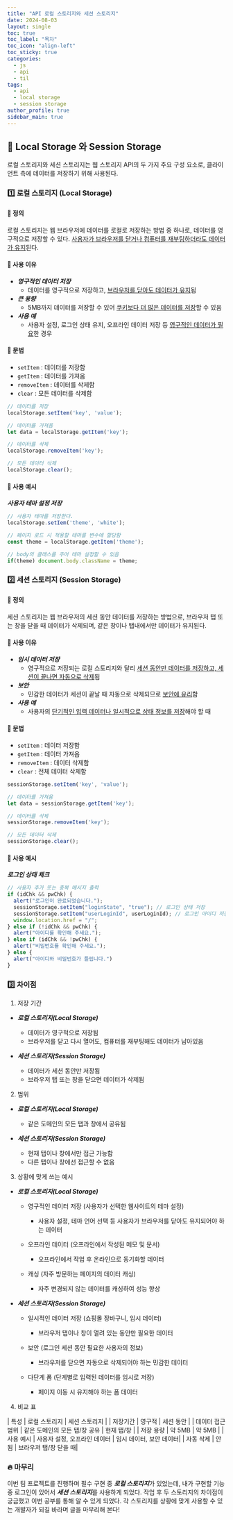 ```yaml
---
title: "API 로컬 스토리지와 세션 스토리지"
date: 2024-08-03
layout: single
toc: true
toc_label: "목차"
toc_icon: "align-left"
toc_sticky: true
categories:
  - js
  - api
  - til
tags:
  - api
  - local storage
  - session storage
author_profile: true
sidebar_main: true
---
```


## :ledger: Local Storage 와 Session Storage
로컬 스토리지와 세션 스토리지는 웹 스토리지 API의 두 가지 주요 구성 요소로, 클라이언트 측에 데이터를 저장하기 위해 사용된다.

### :one: 로컬 스토리지 (Local Storage)
#### :pushpin: 정의
로컬 스토리지는 웹 브라우저에 데이터를 로컬로 저장하는 방법 중 하나로, 데이터를 영구적으로 저장할 수 있다. <u>사용자가 브라우저를 닫거나 컴퓨터를 재부팅하더라도 데이터가 유지</u>된다.

#### :pushpin: 사용 이유
- ***영구적인 데이터 저장***
  - 데이터를 영구적으로 저장하고, <u>브라우저를 닫아도 데이터가 유지</u>됨
- ***큰 용량***
  - 5MB까지 데이터를 저장할 수 있어 <u>쿠키보다 더 많은 데이터를 저장</u>할 수 있음
- ***사용 예***
  - 사용자 설정, 로그인 상태 유지, 오프라인 데이터 저장 등 <u>영구적인 데이터가 필요</u>한 경우

#### :pushpin: 문법
- `setItem` : 데이터를 저장함
- `getItem` : 데이터를 가져옴
- `removeItem` : 데이터를 삭제함
- `clear` : 모든 데이터를 삭제함

```javascript
// 데이터를 저장
localStorage.setItem('key', 'value');

// 데이터를 가져옴
let data = localStorage.getItem('key');

// 데이터를 삭제
localStorage.removeItem('key');

// 모든 데이터 삭제
localStorage.clear();
```

#### :pushpin: 사용 예시
***사용자 테마 설정 저장***
```javascript
// 사용자 테마를 저장한다.
localStorage.setIem('theme', 'white');

// 페이지 로드 시 적용할 테마를 변수에 할당함
const theme = localStorage.getItem('theme');

// body의 클래스를 주어 테마 설정할 수 있음
if(theme) document.body.className = theme;
```

### :two: 세션 스토리지 (Session Storage)
#### :pushpin: 정의
세션 스토리지는 웹 브라우저의 세션 동안 데이터를 저장하는 방법으로, 브라우저 탭 또는 창을 닫을 때 데이터가 삭제되며, 같은 창이나 탭내에서만 데이터가 유지된다.

#### :pushpin: 사용 이유
- ***임시 데이터 저장***
  - 영구적으로 저장되는 로컬 스토리지와 달리 <u>세션 동안만 데이터를 저장하고, 세션이 끝나면 자동으로 삭제</u>됨
- ***보안***
  - 민감한 데이터가 세션이 끝날 때 자동으로 삭제되므로 <u>보안에 유리</u>함
- ***사용 예***
  - 사용자의 <u>단기적인 입력 데이터나 일시적으로 상태 정보를 저장</u>해야 할 때

#### :pushpin: 문법
- `setItem` : 데이터 저장함
- `getItem` : 데이터 가져옴
- `removeItem` : 데이터 삭제함
- `clear` : 전체 데이터 삭제함

```javascript
sessionStorage.setItem('key', 'value');

// 데이터를 가져옴
let data = sessionStorage.getItem('key');

// 데이터를 삭제
sessionStorage.removeItem('key');

// 모든 데이터 삭제
sessionStorage.clear();
```

#### :pushpin: 사용 예시
***로그인 상태 체크***
```javascript
// 사용자 추가 또는 중복 메시지 출력
if (idChk && pwChk) {
  alert("로그인이 완료되었습니다.");
  sessionStorage.setItem("loginState", "true"); // 로그인 상태 저장
  sessionStorage.setItem("userLoginId", userLoginId); // 로그인 아이디 저장
  window.location.href = "/";
} else if (!idChk && pwChk) {
  alert("아이디를 확인해 주세요.");
} else if (idChk && !pwChk) {
  alert("비밀번호를 확인해 주세요.");
} else {
  alert("아이디와 비밀번호가 틀립니다.")
}
```

### :three: 차이점
1. 저장 기간
  - ***로컬 스토리지(Local Storage)***
    - 데이터가 영구적으로 저장됨
    - 브라우저를 닫고 다시 열어도, 컴퓨터를 재부팅해도 데이터가 남아있음

  - ***세션 스토리지(Session Storage)***
    - 데이터가 세션 동안만 저장됨
    - 브라우저 탭 또는 창을 닫으면 데이터가 삭제됨

2. 범위
  - ***로컬 스토리지(Local Storage)***
    - 같은 도메인의 모든 탭과 창에서 공유됨

  - ***세션 스토리지(Session Storage)***
    - 현재 탭이나 창에서만 접근 가능함
    - 다른 탭이나 창에선 접근할 수 없음

3. 상황에 맞게 쓰는 예시
  - ***로컬 스토리지(Local Storage)***
    - 영구적인 데이터 저장 (사용자가 선택한 웹사이트의 테마 설정)
      - 사용자 설정, 테마 언어 선택 등 사용자가 브라우저를 닫아도 유지되어야 하는 데이터

    - 오프라인 데이터 (오프라인에서 작성된 메모 및 문서)
      - 오프라인에서 작업 후 온라인으로 동기화할 데이터

    - 캐싱 (자주 방문하는 페이지의 데이터 캐싱)
      - 자주 변경되지 않는 데이터를 캐싱하여 성능 향상

  - ***세션 스토리지(Session Storage)***
    - 일시적인 데이터 저장 (쇼핑몰 장바구니, 임시 데이터)
      - 브라우저 탭이나 창이 열려 있는 동안만 필요한 데이터

    - 보안 (로그인 세션 동안 필요한 사용자의 정보)
      - 브라우저를 닫으면 자동으로 삭제되어야 하는 민감한 데이터

    - 다단계 폼 (단계별로 입력된 데이터를 임시로 저장)
      - 페이지 이동 시 유지해야 하는 폼 데이터

4. 비교 표<br/>

| 특성 | 로컬 스토리지 | 세션 스토리지 |
| 저장기간 | 영구적 | 세션 동안 |
| 데이터 접근 범위 | 같은 도메인의 모든 탭/창 공유 | 현재 탭/창 |
| 저장 용량 | 약 5MB | 약 5MB |
| 사용 예시 | 사용자 설정, 오프라인 데이터 | 임시 데이터, 보안 데이터|
| 자동 삭제 | 안됨 | 브라우저 탭/창 닫을 때|

### :fire: 마무리
이번 팀 프로젝트를 진행하며 필수 구현 중 ***로컬 스토리지***가 있었는데, 내가 구현할 기능 중 로그인이 있어서 ***세션 스토리지***를 사용하게 되었다. 작업 후 두 스토리지의 차이점이 궁금했고 이번 공부를 통해 알 수 있게 되었다. 각 스토리지를 상황에 맞게 사용할 수 있는 개발자가 되길 바라며 글을 마무리해 본다!
